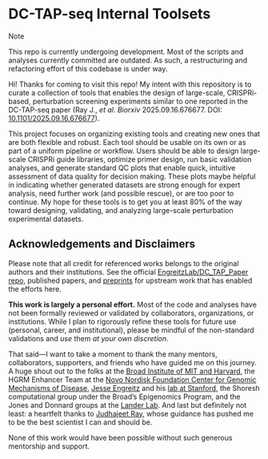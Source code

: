 # DC-TAP-seq Internal Toolsets

> [!NOTE]
> This repo is currently undergoing development.
> Most of the scripts and analyses currently committed are outdated. As such,
> a restructuring and refactoring effort of this codebase is under way.

Hi! Thanks for coming to visit this repo!
My intent with this repository is to curate a collection of tools that enables
the design of large-scale, CRISPRi-based, perturbation screening experiments
similar to one reported in the DC-TAP-seq paper
(Ray J., _et al. Biorxiv_ 2025.09.16.676677.
DOI: [10.1101/2025.09.16.676677](https://doi.org/10.1101/2025.09.16.676677)).

This project focuses on organizing existing tools and creating new ones that are
both flexible and robust. Each tool should be usable on its own or as
part of a uniform pipeline or workflow. Users should be able to design large-
scale CRISPRi guide libraries, optimize primer design, run basic validation
analyses, and generate standard QC plots that enable quick, intuitive assessment
of data quality for decision making. These plots maybe helpful in indicating
whether generated datasets are strong enough for expert analysis,
need further work (and possible rescue), or are too poor to continue.
My hope for these tools is to get you at least 80% of the way toward designing,
validating, and analyzing large-scale perturbation experimental datasets.

## Acknowledgements and Disclaimers

Please note that all credit for referenced works belongs to the original
authors and their institutions. See the official
[EngreitzLab/DC_TAP_Paper repo](https://github.com/EngreitzLab/DC_TAP_Paper),
published papers, and
[preprints](https://www.biorxiv.org/content/10.1101/2025.09.16.676677v1)
for upstream work that has enabled the efforts here.

**This work is largely a personal effort.** Most of the code and analyses have
not been formally reviewed or validated by collaborators, organizations, or
institutions. While I plan to rigorously refine these tools for future use
(personal, career, and institutional), please be mindful of the non-standard
validations and _use_ them _at your own discretion_.

That said—I want to take a moment to thank the many mentors, collaborators,
supporters, and friends who have guided me on this journey. A huge shout out
to the folks at the
[Broad Institute of MIT and Harvard](https://www.broadinstitute.org/),
the HGRM Enhancer Team at the
[Novo Nordisk Foundation Center for Genomic Mechanisms of Disease](https://www.broadinstitute.org/nnfc),
[Jesse Engreitz](https://med.stanford.edu/profiles/jesse-engreitz) and his
[lab at Stanford](https://www.engreitzlab.org/), the Shoresh computational group
under the Broad’s Epigenomics Program, and the Jones and Donnard groups at the
[Lander Lab](https://www.broadinstitute.org/lander-lab/people).
And last but definitely not least: a heartfelt thanks to
[Judhajeet Ray](https://www.broadinstitute.org/bios/judhajeet-ray), whose
guidance has pushed me to be the best scientist I can and should be.

None of this work would have been possible without such generous mentorship
and support.
